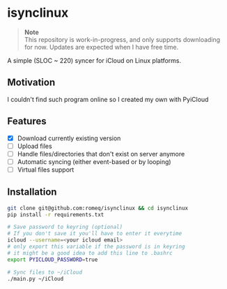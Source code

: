# isynclinux

> **Note**  
> This repository is work-in-progress, and only supports downloading for now.
> Updates are expected when I have free time.


A simple (SLOC ~ 220) syncer for iCloud on Linux platforms.


## Motivation

I couldn't find such program online so I created my own with PyiCloud

## Features
- [x] Download currently existing version
- [ ] Upload files
- [ ] Handle files/directories that don't exist on server anymore
- [ ] Automatic syncing (either event-based or by looping)
- [ ] Virtual files support

## Installation

```sh
git clone git@github.com:romeq/isynclinux && cd isynclinux
pip install -r requirements.txt

# Save password to keyring (optional)
# If you don't save it you'll have to enter it everytime
icloud --username=<your icloud email>
# only export this variable if the password is in keyring
# it might be a good idea to add this line to .bashrc
export PYICLOUD_PASSWORD=true 

# Sync files to ~/iCloud
./main.py ~/iCloud 
```
